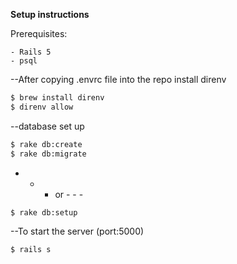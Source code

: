 <b>Setup instructions</b>

Prerequisites:

    - Rails 5
    - psql

--After copying .envrc file into the repo install direnv
```sh
$ brew install direnv
$ direnv allow
```    

--database set up
```sh
$ rake db:create
$ rake db:migrate
```
- - - or - - -

```sh
$ rake db:setup
```

--To start the server (port:5000)
```sh
$ rails s
```
